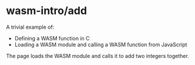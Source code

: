 # wasm-intro/add

A trivial example of:

- Defining a WASM function in C
- Loading a WASM module and calling a WASM function from JavaScript

The page loads the WASM module and calls it to add two integers together.
